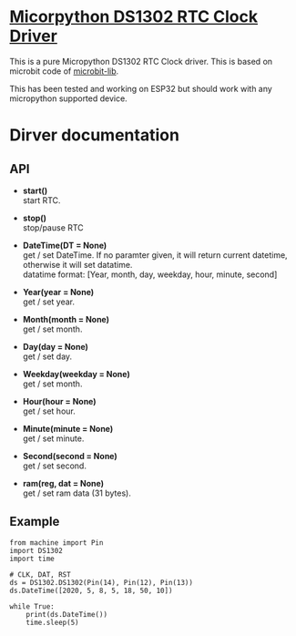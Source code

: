 # [Micorpython DS1302 RTC Clock Driver](https://github.com/omarbenhamid/micropython-ds1302-rtc)
This is a pure Micropython DS1302 RTC Clock driver. This is based on microbit code of [microbit-lib](https://github.com/shaoziyang/microbit-lib).

This has been tested and working on ESP32 but should work with any micropython supported device.

# Dirver documentation

## API

* **start()**  
start RTC.  

* **stop()**  
stop/pause RTC

* **DateTime(DT = None)**  
get / set DateTime. If no paramter given, it will return current datetime, otherwise it will set datatime.  
datatime format: [Year, month, day, weekday, hour, minute, second]

* **Year(year = None)**  
get / set year.  

* **Month(month = None)**  
get / set month.  

* **Day(day = None)**  
get / set day.  

* **Weekday(weekday = None)**  
get / set month.  

* **Hour(hour = None)**  
get / set hour.  

* **Minute(minute = None)**  
get / set minute.  

* **Second(second = None)**  
get / set second.  

* **ram(reg, dat = None)**  
get / set ram data (31 bytes).  


## Example

```
from machine import Pin
import DS1302
import time

# CLK, DAT, RST
ds = DS1302.DS1302(Pin(14), Pin(12), Pin(13))
ds.DateTime([2020, 5, 8, 5, 18, 50, 10])

while True:
    print(ds.DateTime())
    time.sleep(5)
```
